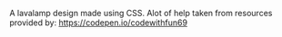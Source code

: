 A lavalamp design made using CSS. Alot of help taken from resources provided by: https://codepen.io/codewithfun69
